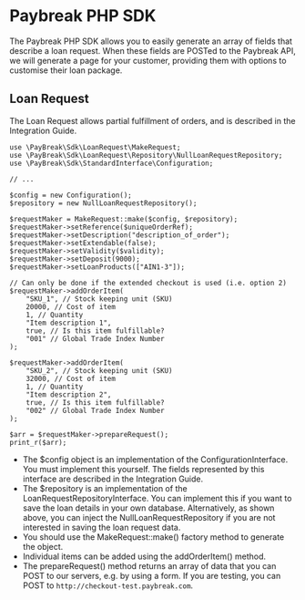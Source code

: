 Paybreak PHP SDK
================

The Paybreak PHP SDK allows you to easily generate an array of fields that describe a loan request. When these fields 
are POSTed to the Paybreak API, we will generate a page for your customer, providing them with options to customise
their loan package.

Loan Request
------------

The Loan Request allows partial fulfillment of orders, and is described in the Integration Guide.

    use \PayBreak\Sdk\LoanRequest\MakeRequest;
    use \PayBreak\Sdk\LoanRequest\Repository\NullLoanRequestRepository;
    use \PayBreak\Sdk\StandardInterface\Configuration;

    // ...
    
    $config = new Configuration();
    $repository = new NullLoanRequestRepository();
   
    $requestMaker = MakeRequest::make($config, $repository);
    $requestMaker->setReference($uniqueOrderRef);
    $requestMaker->setDescription("description_of_order");
    $requestMaker->setExtendable(false);
    $requestMaker->setValidity($validity);
    $requestMaker->setDeposit(9000);
    $requestMaker->setLoanProducts(["AIN1-3"]);
    
    // Can only be done if the extended checkout is used (i.e. option 2)
    $requestMaker->addOrderItem(
    	"SKU_1", // Stock keeping unit (SKU)
    	20000, // Cost of item
    	1, // Quantity
    	"Item description 1",
    	true, // Is this item fulfillable?
    	"001" // Global Trade Index Number
    );
    
    $requestMaker->addOrderItem(
    	"SKU_2", // Stock keeping unit (SKU)
    	32000, // Cost of item
    	1, // Quantity
    	"Item description 2",
    	true, // Is this item fulfillable?
    	"002" // Global Trade Index Number
    );

    $arr = $requestMaker->prepareRequest();
    print_r($arr);

- The $config object is an implementation of the ConfigurationInterface. You must implement this yourself. The fields represented by this interface are described in the Integration Guide. 
- The $repository is an implementation of the LoanRequestRepositoryInterface. You can implement this if you want to save the loan details in your own database. Alternatively, as shown above, you can inject the NullLoanRequestRepository if you are not interested in saving the loan request data.
- You should use the MakeRequest::make() factory method to generate the object.
- Individual items can be added using the addOrderItem() method.
- The prepareRequest() method returns an array of data that you can POST to our servers, e.g. by using a form. If you are testing, you can POST to `http://checkout-test.paybreak.com`.

